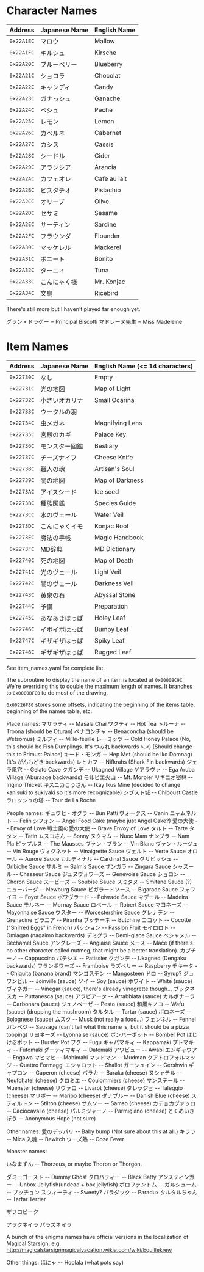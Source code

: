 Character Names
===============
|Address|Japanese Name|English Name|
|-------|-------------|--------------|
|`0x22A1EC`|マロウ|Mallow|
|`0x22A1FC`|キルシュ|Kirsche|
|`0x22A20C`|ブルーベリー|Blueberry|
|`0x22A21C`|ショコラ|Chocolat|
|`0x22A22C`|キャンディ|Candy|
|`0x22A23C`|ガナっシュ|Ganache|
|`0x22A24C`|ペシュ|Peche|
|`0x22A25C`|レモン|Lemon|
|`0x22A26C`|カベルネ|Cabernet|
|`0x22A27C`|カシス|Cassis|
|`0x22A28C`|シードル|Cider|
|`0x22A29C`|アランシア|Arancia|
|`0x22A2AC`|カフェオレ|Cafe au lait|
|`0x22A2BC`|ピスタチオ|Pistachio|
|`0x22A2CC`|オリーブ|Olive|
|`0x22A2DC`|セサミ|Sesame|
|`0x22A2EC`|サーディン|Sardine|
|`0x22A2FC`|フラウンダ|Flounder|
|`0x22A30C`|マッケレル|Mackerel|
|`0x22A31C`|ボニート|Bonito|
|`0x22A32C`|ターニィ|Tuna|
|`0x22A33C`|こんにゃく様|Mr. Konjac|
|`0x22A34C`|文鳥|Ricebird|
There's still more but I haven't played far enough yet.

グラン・ドラゲー = Principal Biscotti
マドレーヌ先生 = Miss Madeleine

Item Names
==========
|Address|Japanese Name|English Name (<= 14 characters)|
|-------|-------------|--------------|
|`0x22730C`|なし|Empty|
|`0x22731C`|光の地図|Map of Light|
|`0x22732C`|小さいオカリナ|Small Ocarina|
|`0x22733C`|ウークルの羽||
|`0x22734C`|虫メガネ|Magnifying Lens|
|`0x22735C`|宮殿のカギ|Palace Key|
|`0x22736C`|モンスター図鑑|Bestiary|
|`0x22737C`|チーズナイフ|Cheese Knife|
|`0x22738C`|職人の魂|Artisan's Soul|
|`0x22739C`|闇の地図|Map of Darkness|
|`0x2273AC`|アイスシード|Ice seed|
|`0x2273BC`|種族図鑑|Species Guide|
|`0x2273CC`|水のヴェール|Water Veil|
|`0x2273DC`|こんにゃくイモ|Konjac Root|
|`0x2273EC`|魔法の手帳|Magic Handbook|
|`0x2273FC`|MD辞典|MD Dictionary|
|`0x22740C`|死の地図|Map of Death|
|`0x22741C`|光のヴェール|Light Veil|
|`0x22742C`|闇のヴェール|Darkness Veil|
|`0x22743C`|黄泉の石|Abyssal Stone|
|`0x22744C`|予備|Preparation|
|`0x22745C`|あなあきはっぱ|Holey Leaf|
|`0x22746C`|イボイボはっぱ|Bumpy Leaf|
|`0x22747C`|ギザギザはっぱ|Spiky Leaf|
|`0x22748C`|ギザギザはっぱ|Rugged Leaf|

See item_names.yaml for complete list.

The subroutine to display the name of an item is located at `0x0000BC9C` We're
overriding this to double the maximum length of names. It branches to
`0x0000BFC0` to do most of the drawing.

`0x00226F80` stores some offsets, indicating the beginning of the items table,
beginning of the names table, etc.


Place names:
マサラティ -- Masala Chai
ワクティ -- Hot Tea
トルーナ -- Troona (should be Oturan)
ベナコンチャ -- Benaconcha (should be Wetsomus)
ミルフィ -- Mille-feuille
レーミッツ -- Cold Honey Palace (No, this should be Fish Dumplings. It's つみれ backwards >.<)
            (Should change this to Erimust Palace)
キード・モンガ -- Hep Met (should be Iko Domnag) (It's がんもどき backwards)
レヒカフ -- Nifkrahs (Shark Fin backwards)
ジェラ風穴 -- Gelato Cave
クガンデ -- Ukagned Village
ゲアラヴァ -- Ega Aruba Village (Aburaage backwards)
モルビエ火山 -- Mt. Morbier
リギニオ密林 -- Irigino Thicket
キスニカこうざん -- Ikay Ikus Mine (decided to change kanisuki to sukiyaki so it's more recognizable)
シブスト城 -- Chiboust Castle
ラロッシュの塔 -- Tour de La Roche

People names:
ギュウヒ・オグラ -- Bun Patti
ヴォークス -- Canin
ニャムネルト -- Felin
シフォン -- Angel Food Cake (maybe just Angel Cake?)
愛の大使 -- Envoy of Love
戦士風の愛の大使 -- Brave Envoy of Love
タルト -- Tarte
タタン -- Tatin
ムスコさん -- Sonny
ヌクマム -- Nuoc Mam
ナンプラ -- Nam Pla
ピップルス -- The Mausses
ヴァン・ブラン -- Vin Blanc
ヴァン・ルージュ -- Vin Rouge
ヴィグネット -- Vinaigrette Sauce
ヴェルト -- Verte Sauce
オロール -- Aurore Sauce
カルディナル -- Cardinal Sauce
グリビッシュ -- Gribiche Sauce
サルミ -- Salmis Sauce
ザンガラ -- Zingara Sauce
シャスール -- Chasseur Sauce
ジュヌヴォワーズ -- Genevoise Sauce
ショロン -- Choron Sauce
スービーズ -- Soubise Sauce
スミタヌ -- Smitane Sauce (?)
ニューバーグ -- Newburg Sauce
ビガラードソース -- Bigarade Sauce
フォワイヨ -- Foyot Sauce
ポワヴラード -- Poivrade Sauce
マデール -- Madeira Sauce
モルネー -- Mornay Sauce
ロベール -- Robert Sauce
マヨネーズ -- Mayonnaise Sauce
ウスター -- Worcestershire Sauce
グレナデン -- Grenadine
ピラニア -- Piranha
ブッチーネ -- Butchine
ココット -- Cocotte ("Shirred Eggs" in French)
パッション -- Passion Fruit
モイロロト -- Omiagan (nagaimo backwards)
デミグラ -- Demi-glace Sauce
ベシャメル -- Bechamel Sauce
アングレーズ -- Anglaise Sauce
メース -- Mace (if there's no other character called nutmeg, that might be a better translation).
カプチーノ -- Cappuccino
パテシエ -- Patissier
クガンデ -- Ukagned (Dengaku backwards)
フランボワーズ -- Framboise
ラズベリー -- Raspberry
チキータ -- Chiquita (banana brand)
マンゴスチン -- Mangosteen
ドロ -- Syrup?
ジョワンビル -- Joinville (sauce)
ソイ -- Soy (sauce)
ホワイト -- White (sauce)
ヴィネガー -- Vinegar (sauce), there's already vinegrette though...
ブッタネスカ -- Puttanesca (sauce)
アラビアータ -- Arrabbiata (sauce)
カルボナーラ -- Carbonara (sauce)
ジュノベーゼ -- Pesto (sauce)
和風キノコ -- Wafu (sauce) (dropping the mushroom)
タルタル -- Tartar (sauce)
ボロネーズ -- Bolognese (sauce)
ムスク -- Musk (not really a food...)
フェンネル -- Fennel
ガンベジ -- Sausage (can't tell what this name is, but it should be a pizza topping)
リヨネーズ -- Lyonnaise (sauce)
ボンバーポット -- Bomber Pot
はじけるポット -- Burster Pot
フグ -- Fugu
キャパマキィ -- Kappamaki
プトマキィ -- Futomaki
ダーティマキィ -- Datemaki
アワビュー -- Awabi
エンギャウア -- Engawa
マヒマヒ -- Mahimahi
マッドマン -- Mudman
クアトロフォルマッジ -- Quattro Formaggi
エシャロット -- Shallot
ガーシュイン -- Gershwin
ギャプロン -- Gaperon (cheese)
バラカ -- Baraka (cheese)
ヌシャテル -- Neufchatel (cheese)
クロミエ -- Coulommiers (cheese)
マンステール -- Muenster (cheese)
リヴァロ -- Livarot (cheese)
タレッジョ -- Taleggio (cheese)
マリボー -- Maribo (cheese)
ダナブルー -- Danish Blue (cheese)
スティルトン -- Stilton (cheese)
サムソー -- Samso (cheese)
カテョカヴァッロ -- Caciocavallo (cheese)
パルミジャーノ -- Parmigiano (cheese)
とくめいきぼう -- Anonymous Hope (not sure)

Other names:
愛のデッパリ -- Baby bump (Not sure about this at all.)
キララ -- Mica
入魂 -- Bewitch
ウーズ熱 -- Ooze Fever

Monster names:

いなまずん -- Thorzeus, or maybe Thoron or Thorgon.

ダミーゴースト -- Dummy Ghost
クロバティー -- Black Batty
アンスティンガー -- Unbox Jellyfish(undead + box jellyfish)
ボロファントム --
ガルシューム --
ブッチョン
スウィーティ -- Sweety?
パラダック -- Paradux
タルタルちゃん -- Tartar Terrier

ザフロピーク

アラクネイラ
パラズネイラ

A bunch of the enigma names have official versions in the localization of
Magical Starsign, e.g. http://magicalstarsignmagicalvacation.wikia.com/wiki/Equillekrew


Other things:
ほにゃ -- Hoolala (what pots say)
